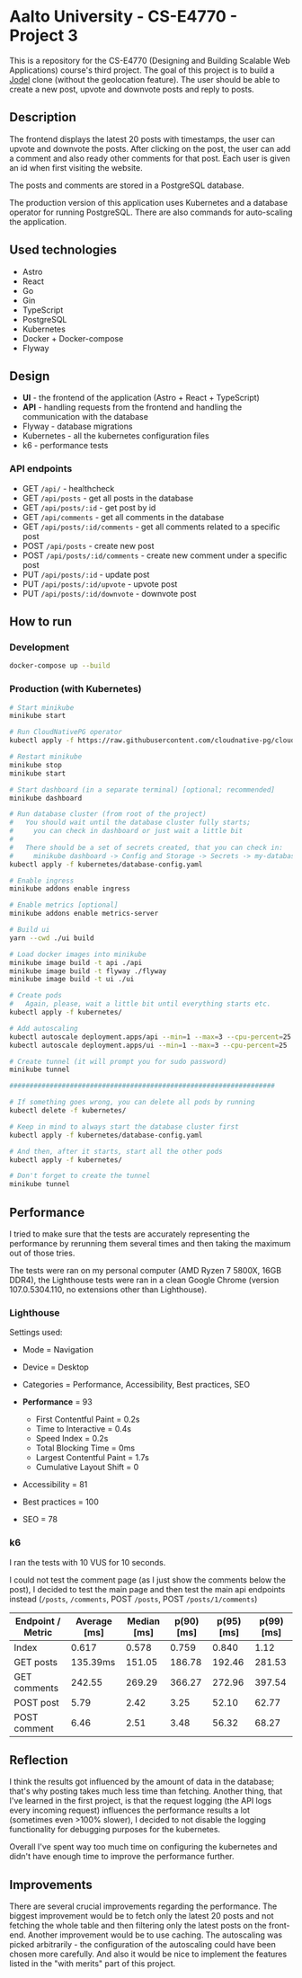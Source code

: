 # Aalto University - CS-E4770 - Project 3

This is a repository for the CS-E4770 (Designing and Building Scalable Web Applications) course's third project. The goal of this project is to build a [Jodel](https://advertising.jodel.com/appdownload-en) clone (without the geolocation feature). The user should be able to create a new post, upvote and downvote posts and reply to posts.

## Description

The frontend displays the latest 20 posts with timestamps, the user can upvote and downvote the posts. After clicking on the post, the user can add a comment and also ready other comments for that post. Each user is given an id when first visiting the website.

The posts and comments are stored in a PostgreSQL database.

The production version of this application uses Kubernetes and a database operator for running PostgreSQL. There are also commands for auto-scaling the application.

## Used technologies

- Astro
- React
- Go
- Gin
- TypeScript
- PostgreSQL
- Kubernetes
- Docker + Docker-compose
- Flyway

## Design

- **UI** - the frontend of the application (Astro + React + TypeScript)
- **API** - handling requests from the frontend and handling the communication with the database
- Flyway - database migrations
- Kubernetes - all the kubernetes configuration files
- k6 - performance tests

### API endpoints

- GET `/api/` - healthcheck
- GET `/api/posts` - get all posts in the database
- GET `/api/posts/:id` - get post by id
- GET `/api/comments` - get all comments in the database
- GET `/api/posts/:id/comments` - get all comments related to a specific post
- POST `/api/posts` - create new post
- POST `/api/posts/:id/comments` - create new comment under a specific post
- PUT `/api/posts/:id` - update post
- PUT `/api/posts/:id/upvote` - upvote post
- PUT `/api/posts/:id/downvote` - downvote post

## How to run

### Development

```bash
docker-compose up --build
```

### Production (with Kubernetes)

```bash
# Start minikube
minikube start

# Run CloudNativePG operator
kubectl apply -f https://raw.githubusercontent.com/cloudnative-pg/cloudnative-pg/release-1.18/releases/cnpg-1.18.0.yaml

# Restart minikube
minikube stop
minikube start

# Start dashboard (in a separate terminal) [optional; recommended]
minikube dashboard

# Run database cluster (from root of the project)
#   You should wait until the database cluster fully starts;
#     you can check in dashboard or just wait a little bit
#
#   There should be a set of secrets created, that you can check in:
#     minikube dashboard -> Config and Storage -> Secrets -> my-database-cluster-app -> pgpass
kubectl apply -f kubernetes/database-config.yaml

# Enable ingress
minikube addons enable ingress

# Enable metrics [optional]
minikube addons enable metrics-server

# Build ui
yarn --cwd ./ui build

# Load docker images into minikube
minikube image build -t api ./api
minikube image build -t flyway ./flyway
minikube image build -t ui ./ui

# Create pods
#   Again, please, wait a little bit until everything starts etc.
kubectl apply -f kubernetes/

# Add autoscaling
kubectl autoscale deployment.apps/api --min=1 --max=3 --cpu-percent=25
kubectl autoscale deployment.apps/ui --min=1 --max=3 --cpu-percent=25

# Create tunnel (it will prompt you for sudo password)
minikube tunnel

##################################################################

# If something goes wrong, you can delete all pods by running
kubectl delete -f kubernetes/

# Keep in mind to always start the database cluster first
kubectl apply -f kubernetes/database-config.yaml

# And then, after it starts, start all the other pods
kubectl apply -f kubernetes/

# Don't forget to create the tunnel
minikube tunnel
```

## Performance

I tried to make sure that the tests are accurately representing the performance by rerunning them several times and then taking the maximum out of those tries.

The tests were ran on my personal computer (AMD Ryzen 7 5800X, 16GB DDR4), the Lighthouse tests were ran in a clean Google Chrome (version 107.0.5304.110, no extensions other than Lighthouse).

### Lighthouse

Settings used:

- Mode = Navigation
- Device = Desktop
- Categories = Performance, Accessibility, Best practices, SEO

- **Performance** = 93
  - First Contentful Paint = 0.2s
  - Time to Interactive = 0.4s
  - Speed Index = 0.2s
  - Total Blocking Time = 0ms
  - Largest Contentful Paint = 1.7s
  - Cumulative Layout Shift = 0
- Accessibility = 81
- Best practices = 100
- SEO = 78

### k6

I ran the tests with 10 VUS for 10 seconds.

I could not test the comment page (as I just show the comments below the post), I decided to test the main page and then test the main api endpoints instead (`/posts`, `/comments`, POST `/posts`, POST `/posts/1/comments`)

| Endpoint / Metric | Average [ms] | Median [ms] | p(90) [ms] | p(95) [ms] | p(99) [ms] |
| ----------------- | ------------ | ----------- | ---------- | ---------- | ---------- |
| Index             | 0.617        | 0.578       | 0.759      | 0.840      | 1.12       |
| GET posts         | 135.39ms     | 151.05      | 186.78     | 192.46     | 281.53     |
| GET comments      | 242.55       | 269.29      | 366.27     | 272.96     | 397.54     |
| POST post         | 5.79         | 2.42        | 3.25       | 52.10      | 62.77      |
| POST comment      | 6.46         | 2.51        | 3.48       | 56.32      | 68.27      |

## Reflection

I think the results got influenced by the amount of data in the database; that's why posting takes much less time than fetching. Another thing, that I've learned in the first project, is that the request logging (the API logs every incoming request) influences the performance results a lot (sometimes even >100% slower), I decided to not disable the logging functionality for debugging purposes for the kubernetes.

Overall I've spent way too much time on configuring the kubernetes and didn't have enough time to improve the performance further.

## Improvements

There are several crucial improvements regarding the performance. The biggest improvement would be to fetch only the latest 20 posts and not fetching the whole table and then filtering only the latest posts on the front-end. Another improvement would be to use caching. The autoscaling was picked arbitrarily - the configuration of the autoscaling could have been chosen more carefully. And also it would be nice to implement the features listed in the "with merits" part of this project.
